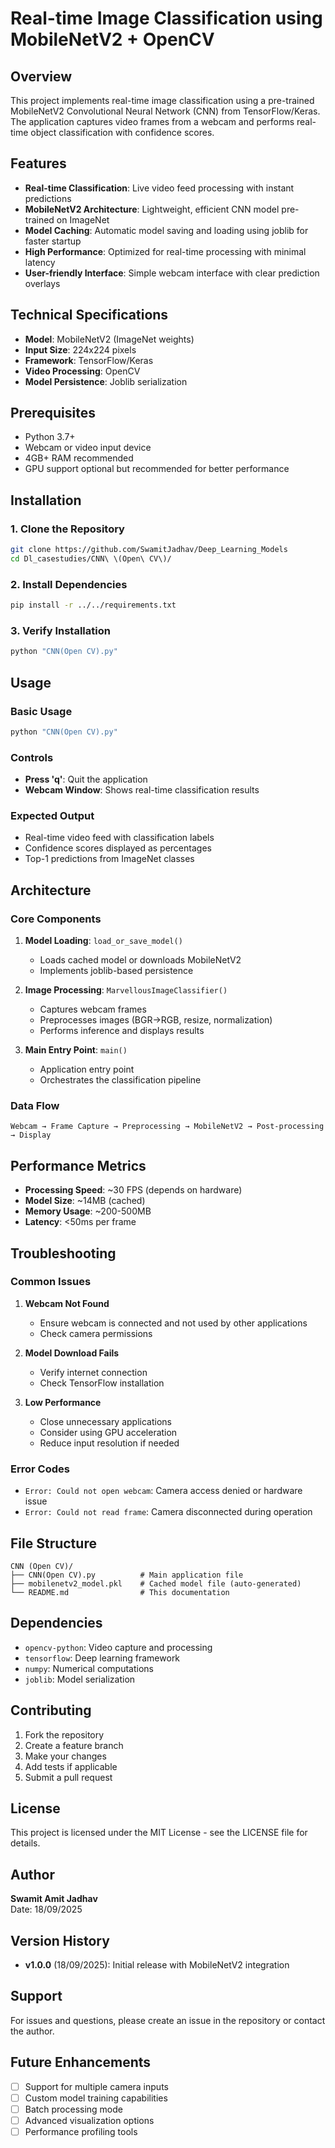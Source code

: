 # Real-time Image Classification using MobileNetV2 + OpenCV

## Overview
This project implements real-time image classification using a pre-trained MobileNetV2 Convolutional Neural Network (CNN) from TensorFlow/Keras. The application captures video frames from a webcam and performs real-time object classification with confidence scores.

## Features
- **Real-time Classification**: Live video feed processing with instant predictions
- **MobileNetV2 Architecture**: Lightweight, efficient CNN model pre-trained on ImageNet
- **Model Caching**: Automatic model saving and loading using joblib for faster startup
- **High Performance**: Optimized for real-time processing with minimal latency
- **User-friendly Interface**: Simple webcam interface with clear prediction overlays

## Technical Specifications
- **Model**: MobileNetV2 (ImageNet weights)
- **Input Size**: 224x224 pixels
- **Framework**: TensorFlow/Keras
- **Video Processing**: OpenCV
- **Model Persistence**: Joblib serialization

## Prerequisites
- Python 3.7+
- Webcam or video input device
- 4GB+ RAM recommended
- GPU support optional but recommended for better performance

## Installation

### 1. Clone the Repository
```bash
git clone https://github.com/SwamitJadhav/Deep_Learning_Models
cd Dl_casestudies/CNN\ \(Open\ CV\)/
```

### 2. Install Dependencies
```bash
pip install -r ../../requirements.txt
```

### 3. Verify Installation
```bash
python "CNN(Open CV).py"
```

## Usage

### Basic Usage
```bash
python "CNN(Open CV).py"
```

### Controls
- **Press 'q'**: Quit the application
- **Webcam Window**: Shows real-time classification results

### Expected Output
- Real-time video feed with classification labels
- Confidence scores displayed as percentages
- Top-1 predictions from ImageNet classes

## Architecture

### Core Components
1. **Model Loading**: `load_or_save_model()`
   - Loads cached model or downloads MobileNetV2
   - Implements joblib-based persistence

2. **Image Processing**: `MarvellousImageClassifier()`
   - Captures webcam frames
   - Preprocesses images (BGR→RGB, resize, normalization)
   - Performs inference and displays results

3. **Main Entry Point**: `main()`
   - Application entry point
   - Orchestrates the classification pipeline

### Data Flow
```
Webcam → Frame Capture → Preprocessing → MobileNetV2 → Post-processing → Display
```

## Performance Metrics
- **Processing Speed**: ~30 FPS (depends on hardware)
- **Model Size**: ~14MB (cached)
- **Memory Usage**: ~200-500MB
- **Latency**: <50ms per frame

## Troubleshooting

### Common Issues
1. **Webcam Not Found**
   - Ensure webcam is connected and not used by other applications
   - Check camera permissions

2. **Model Download Fails**
   - Verify internet connection
   - Check TensorFlow installation

3. **Low Performance**
   - Close unnecessary applications
   - Consider using GPU acceleration
   - Reduce input resolution if needed

### Error Codes
- `Error: Could not open webcam`: Camera access denied or hardware issue
- `Error: Could not read frame`: Camera disconnected during operation

## File Structure
```
CNN (Open CV)/
├── CNN(Open CV).py          # Main application file
├── mobilenetv2_model.pkl    # Cached model file (auto-generated)
└── README.md                # This documentation
```

## Dependencies
- `opencv-python`: Video capture and processing
- `tensorflow`: Deep learning framework
- `numpy`: Numerical computations
- `joblib`: Model serialization

## Contributing
1. Fork the repository
2. Create a feature branch
3. Make your changes
4. Add tests if applicable
5. Submit a pull request

## License
This project is licensed under the MIT License - see the LICENSE file for details.

## Author
**Swamit Amit Jadhav**  
Date: 18/09/2025

## Version History
- **v1.0.0** (18/09/2025): Initial release with MobileNetV2 integration

## Support
For issues and questions, please create an issue in the repository or contact the author.

## Future Enhancements
- [ ] Support for multiple camera inputs
- [ ] Custom model training capabilities
- [ ] Batch processing mode
- [ ] Advanced visualization options
- [ ] Performance profiling tools
